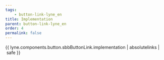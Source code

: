 ```yaml
---
tags: 
    - button-link-lyne_en
title: Implementation
parent: button-link-lyne_en
order: 4
permalink: false  
---
```

{{ lyne.components.button.sbbButtonLink.implementation | absolutelinks | safe }}